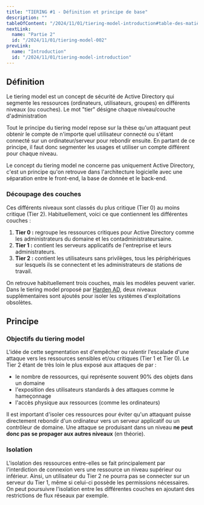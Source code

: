 ```yaml
---
title: "TIERING #1 - Définition et principe de base"
description: ""
tableOfContent: "/2024/11/01/tiering-model-introduction#table-des-matières"
nextLink:
  name: "Partie 2"
  id: "/2024/11/01/tiering-model-002"
prevLink:
  name: "Introduction"
  id: "/2024/11/01/tiering-model-introduction"
---
```


## Définition

Le tiering model est un concept de sécurité de Active Directory qui segmente les ressources (ordinateurs, utilisateurs, groupes) en différents niveaux (ou couches). Le mot "tier" désigne chaque niveau/couche d'administration

Tout le principe du tiering model repose sur la thèse qu'un attaquant peut obtenir le compte de n'importe quel utilisateur connecté ou s'étant connecté sur un ordinateur/serveur pour rebondir ensuite. En partant de ce principe, il faut donc segmenter les usages et utiliser un compte différent pour chaque niveau.

Le concept du tiering model ne concerne pas uniquement Active Directory, c'est un principe qu'on retrouve dans l'architecture logicielle avec une séparation entre le front-end, la base de donnée et le back-end.

### Découpage des couches

Ces différents niveaux sont classés du plus critique (Tier 0) au moins critique (Tier 2). Habituellement, voici ce que contiennent les différentes couches :

1. **Tier 0 :** regroupe les ressources critiques pour Active Directory comme les administrateurs du domaine et les contadministrateursaine.
2. **Tier 1 :** contient les serveurs applicatifs de l'entreprise et leurs administrateurs.
3. **Tier 2 :** contient les utilisateurs sans privilèges, tous les périphériques sur lesquels ils se connectent et les administrateurs de stations de travail.

On retrouve habituellement trois couches, mais les modèles peuvent varier. Dans le tiering model proposé par [Harden AD](https://hardenad.net/), deux niveaux supplémentaires sont ajoutés pour isoler les systèmes d'exploitations obsolètes.

## Principe

### Objectifs du tiering model

L'idée de cette segmentation est d'empêcher ou ralentir l'escalade d'une attaque vers les ressources sensibles et/ou critiques (Tier 1 et Tier 0). Le Tier 2 étant de très loin le plus exposé aux attaques de par :

- le nombre de ressources, qui représente souvent 90% des objets dans un domaine
- l'exposition des utilisateurs standards à des attaques comme le hameçonnage
- l'accès physique aux ressources (comme les ordinateurs)

Il est important d'isoler ces ressources pour éviter qu'un attaquant puisse directement rebondir d'un ordinateur vers un serveur applicatif ou un contrôleur de domaine. Une attaque se produisant dans un niveau **ne peut donc pas se propager aux autres niveaux** (en théorie).

### Isolation

L'isolation des ressources entre-elles se fait principalement par l'interdiction de connexion vers une ressource un niveau supérieur ou inférieur. Ainsi, un utilisateur du Tier 2 ne pourra pas se connecter sur un serveur du Tier 1, même si celui-ci possède les permissions nécessaires. On peut poursuivre l'isolation entre les différentes couches en ajoutant des restrictions de flux réseaux par exemple.
